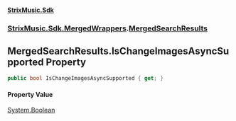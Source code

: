 #### [StrixMusic.Sdk](./index.md 'index')
### [StrixMusic.Sdk.MergedWrappers](./StrixMusic-Sdk-MergedWrappers.md 'StrixMusic.Sdk.MergedWrappers').[MergedSearchResults](./StrixMusic-Sdk-MergedWrappers-MergedSearchResults.md 'StrixMusic.Sdk.MergedWrappers.MergedSearchResults')
## MergedSearchResults.IsChangeImagesAsyncSupported Property
```csharp
public bool IsChangeImagesAsyncSupported { get; }
```
#### Property Value
[System.Boolean](https://docs.microsoft.com/en-us/dotnet/api/System.Boolean 'System.Boolean')  
